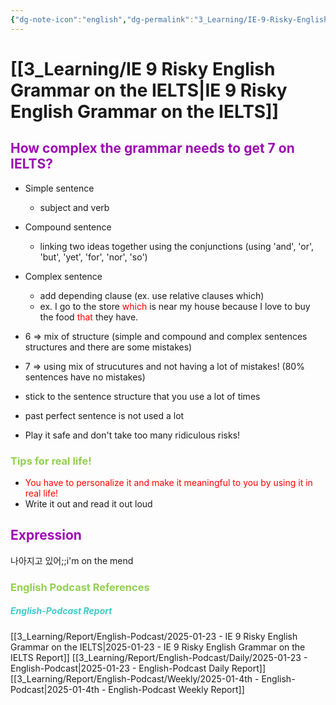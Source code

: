 ```yaml
---
{"dg-note-icon":"english","dg-permalink":"3_Learning/IE-9-Risky-English-Grammar-on-the-IELTS","created-date":"2025-01-23 5:33:26 pm","date":"2025-01-23","type":"english-podcast","tags":["podcast","english","flashcards"],"aliases":null,"cssclasses":null,"podcastName":"IELTS Energy English 7+","name":"IE 9 Risky English Grammar on the IELTS","url":"https://www.allearsenglish.com/ielts-grammar-tips/","image":"https://megaphone.imgix.net/podcasts/30bc9f2e-6b54-11ed-8fd6-4b8ab08049ef/image/IELTS_ENERGY_ARTWORK.jpg?ixlib=rails-4.3.1&max-w=3000&max-h=3000&fit=crop&auto=format,compress","guest":null,"dg-publish":true,"permalink":"/3_Learning/IE-9-Risky-English-Grammar-on-the-IELTS/","dgPassFrontmatter":true,"noteIcon":"english"}
---
```



# [[3_Learning/IE 9 Risky English Grammar on the IELTS\|IE 9 Risky English Grammar on the IELTS]] 
## <font color="#9d0ab3">How complex the grammar needs to get 7 on IELTS?</font>

- Simple sentence
	- subject and verb
- Compound sentence
	- linking two ideas together using the conjunctions (using 'and', 'or', 'but', 'yet', 'for', 'nor', 'so')
- Complex sentence
	- add depending clause (ex. use relative clauses which)
	- ex. I go to the store <font color="#ff0000">which</font> is near my house because I love to buy the food <font color="#ff0000">that</font> they have.

- 6 => mix of structure (simple and compound and complex sentences structures and there are some mistakes)
- 7 => using mix of strucutures and not having a lot of mistakes! (80% sentences have no mistakes)
- stick to the sentence structure that you use a lot of times
- past perfect sentence is not used a lot
- Play it safe and don't take too many ridiculous risks!
### <font color="#92d050">Tips for real life!</font>
- <font color="#ff0000">You have to personalize it and make it meaningful to you by using it in real life!</font>
- Write it out and read it out loud
## <font color="#9d0ab3">Expression</font>

나아지고 있어;;i'm on the mend




















### <font color="#92d050">English Podcast References</font>
##### <font color="#41c9cb">English-Podcast Report</font>
[[3_Learning/Report/English-Podcast/2025-01-23 - IE 9 Risky English Grammar on the IELTS\|2025-01-23 - IE 9 Risky English Grammar on the IELTS Report]]
[[3_Learning/Report/English-Podcast/Daily/2025-01-23 - English-Podcast\|2025-01-23 - English-Podcast Daily Report]]
[[3_Learning/Report/English-Podcast/Weekly/2025-01-4th - English-Podcast\|2025-01-4th - English-Podcast Weekly Report]]







